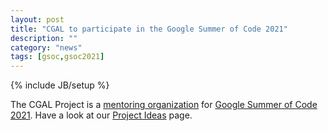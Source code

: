 ```yaml
---
layout: post
title: "CGAL to participate in the Google Summer of Code 2021"
description: ""
category: "news"
tags: [gsoc,gsoc2021]
---
```

{% include JB/setup %}

The CGAL Project is a <a href="https://summerofcode.withgoogle.com/organizations/5350535705657344/">mentoring organization</a>
for <a href="https://summerofcode.withgoogle.com/">Google Summer of Code 2021</a>.
Have a look at our <a href="https://github.com/CGAL/cgal/wiki/GSoC_2021">Project Ideas</a> page.
